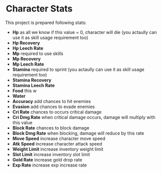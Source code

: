 #  Character Stats

This project is prepared following stats:

* **Hp** as all we know if this value = 0, character will die (you actaully can use it as skill usage requirement too)
* **Hp Recovery**
* **Hp Leech Rate**
* **Mp** required to use skills
* **Mp Recovery**
* **Mp Leech Rate**
* **Stamina** required to sprint (you actaully can use it as skill usage requirement too)
* **Stamina Recovery**
* **Stamina Leech Rate**
* **Food** this w
* **Water**
* **Accuracy** add chances to hit enemies
* **Evasion** add chances to evade enemies
* **Cri Rate** chances to occurs critical damage
* **Cri Dmg Rate** when critical damage occurs, damage will multiply with this value
* **Block Rate** chances to block damage
* **Block Dmg Rate** when blocking, damage will reduce by this rate
* **Move Speed** increase character move speed
* **Atk Speed** increase character attack speed
* **Weight Limit** increase inventory weight limit
* **Slot Limit** increase inventory slot limit
* **Gold Rate** increase gold drop rate
* **Exp Rate** increase exp increase rate
<!--stackedit_data:
eyJoaXN0b3J5IjpbMTQzNjgwODM1NF19
-->